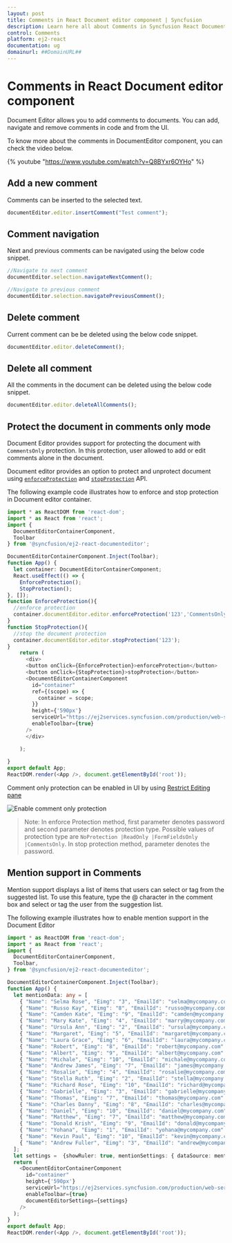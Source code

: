 ```yaml
---
layout: post
title: Comments in React Document editor component | Syncfusion
description: Learn here all about Comments in Syncfusion React Document editor component of Syncfusion Essential JS 2 and more.
control: Comments 
platform: ej2-react
documentation: ug
domainurl: ##DomainURL##
---
```


# Comments in React Document editor component

Document Editor allows you to add comments to documents. You can add, navigate and remove comments in code and from the UI.

To know more about the comments in DocumentEditor component, you can check the video below.

{% youtube "https://www.youtube.com/watch?v=Q8BYxr6OYHo" %}

## Add a new comment

Comments can be inserted to the selected text.

```ts
documentEditor.editor.insertComment("Test comment");
```

## Comment navigation

Next and previous comments can be navigated using the below code snippet.

```ts
//Navigate to next comment
documentEditor.selection.navigateNextComment();

//Navigate to previous comment
documentEditor.selection.navigatePreviousComment();
```

## Delete comment

Current comment can be be deleted using the below code snippet.

```ts
documentEditor.editor.deleteComment();
```

## Delete all comment

All the comments in the document can be deleted using the below code snippet.

```ts
documentEditor.editor.deleteAllComments();
```

## Protect the document in comments only mode

Document Editor provides support for protecting the document with `CommentsOnly` protection. In this protection, user allowed to add or edit comments alone in the document.

Document editor provides an option to protect and unprotect document using [`enforceProtection`](https://ej2.syncfusion.com/react/documentation/api/document-editor/editor/#enforceprotection) and [`stopProtection`](https://ej2.syncfusion.com/react/documentation/api/document-editor/editor/#stopprotection) API.

The following example code illustrates how to enforce and stop protection in Document editor container.

```ts
import * as ReactDOM from 'react-dom';
import * as React from 'react';
import {
  DocumentEditorContainerComponent,
  Toolbar
} from '@syncfusion/ej2-react-documenteditor';

DocumentEditorContainerComponent.Inject(Toolbar);
function App() {
  let container: DocumentEditorContainerComponent;
  React.useEffect(() => {
    EnforceProtection();
    StopProtection();
}, []);
function EnforceProtection(){
  //enforce protection
  container.documentEditor.editor.enforceProtection('123','CommentsOnly');
}
function StopProtection(){
  //stop the document protection
  container.documentEditor.editor.stopProtection('123');
}
    return (
      <div>
      <button onClick={EnforceProtection}>enforceProtection</button>
      <button onClick={StopProtection}>stopProtection</button>
      <DocumentEditorContainerComponent
        id="container"
        ref={(scope) => {
          container = scope;
        }}
        height={'590px'}
        serviceUrl="https://ej2services.syncfusion.com/production/web-services/api/documenteditor/"
        enableToolbar={true}
      />
      </div>

    );
  
}
export default App;
ReactDOM.render(<App />, document.getElementById('root'));

```

Comment only protection can be enabled in UI by using [Restrict Editing pane](../document-editor/document-management#restrict-editing-pane)

![Enable comment only protection](images/commentsonly.png)

>Note: In enforce Protection method, first parameter denotes password and second parameter denotes protection type. Possible values of protection type are `NoProtection |ReadOnly |FormFieldsOnly |CommentsOnly`. In stop protection method, parameter denotes the password.

## Mention support in Comments

Mention support displays a list of items that users can select or tag from the suggested list. To use this feature, type the @ character in the comment box and select or tag the user from the suggestion list.

The following example illustrates how to enable mention support in the Document Editor


```ts
import * as ReactDOM from 'react-dom';
import * as React from 'react';
import {
  DocumentEditorContainerComponent,
  Toolbar,
} from '@syncfusion/ej2-react-documenteditor';

DocumentEditorContainerComponent.Inject(Toolbar);
function App() {
  let mentionData: any = [
    { "Name": "Selma Rose", "Eimg": "3", "EmailId": "selma@mycompany.com" },
    { "Name": "Russo Kay", "Eimg": "8", "EmailId": "russo@mycompany.com" },
    { "Name": "Camden Kate", "Eimg": "9", "EmailId": "camden@mycompany.com" },
    { "Name": "Mary Kate", "Eimg": "4", "EmailId": "marry@mycompany.com" },
    { "Name": "Ursula Ann", "Eimg": "2", "EmailId": "ursula@mycompany.com" },
    { "Name": "Margaret", "Eimg": "5", "EmailId": "margaret@mycompany.com" },
    { "Name": "Laura Grace", "Eimg": "6", "EmailId": "laura@mycompany.com" },
    { "Name": "Robert", "Eimg": "8", "EmailId": "robert@mycompany.com" },
    { "Name": "Albert", "Eimg": "9", "EmailId": "albert@mycompany.com" },
    { "Name": "Michale", "Eimg": "10", "EmailId": "michale@mycompany.com" },
    { "Name": "Andrew James", "Eimg": "7", "EmailId": "james@mycompany.com" },
    { "Name": "Rosalie", "Eimg": "4", "EmailId": "rosalie@mycompany.com" },
    { "Name": "Stella Ruth", "Eimg": "2", "EmailId": "stella@mycompany.com" },
    { "Name": "Richard Rose", "Eimg": "10", "EmailId": "richard@mycompany.com" },
    { "Name": "Gabrielle", "Eimg": "3", "EmailId": "gabrielle@mycompany.com" },
    { "Name": "Thomas", "Eimg": "7", "EmailId": "thomas@mycompany.com" },
    { "Name": "Charles Danny", "Eimg": "8", "EmailId": "charles@mycompany.com" },
    { "Name": "Daniel", "Eimg": "10", "EmailId": "daniel@mycompany.com" },
    { "Name": "Matthew", "Eimg": "7", "EmailId": "matthew@mycompany.com" },
    { "Name": "Donald Krish", "Eimg": "9", "EmailId": "donald@mycompany.com" },
    { "Name": "Yohana", "Eimg": "1", "EmailId": "yohana@mycompany.com" },
    { "Name": "Kevin Paul", "Eimg": "10", "EmailId": "kevin@mycompany.com" },
    { "Name": "Andrew Fuller", "Eimg": "3", "EmailId": "andrew@mycompany.com"}
  ];
  let settings =  {showRuler: true, mentionSettings: { dataSource: mentionData, fields: { text: 'Name' }}};
  return (
    <DocumentEditorContainerComponent
      id="container"
      height={'590px'}
      serviceUrl="https://ej2services.syncfusion.com/production/web-services/api/documenteditor/"
      enableToolbar={true}
      documentEditorSettings={settings}
    />
  );
}
export default App;
ReactDOM.render(<App />, document.getElementById('root'));
```